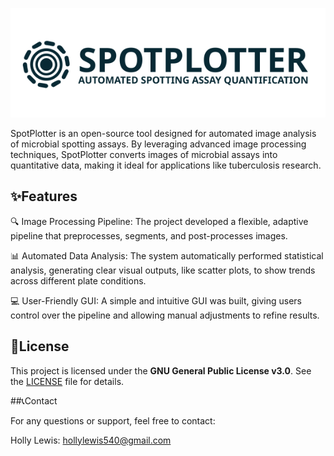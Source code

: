 <p align="center">
<img src="LogoHorozontalDark.svg" alt="Logo" style="width: 800px;" />
 </p> 

 SpotPlotter is an open-source tool designed for automated image analysis of microbial spotting assays. By leveraging advanced image processing techniques, SpotPlotter converts images of microbial assays into quantitative data, making it ideal for applications like tuberculosis research.

## ✨Features
🔍 Image Processing Pipeline: The project developed a flexible, adaptive pipeline that preprocesses, segments, and post-processes images. 

📊 Automated Data Analysis: The system automatically performed statistical analysis, generating clear visual outputs, like scatter plots, to show trends across different plate conditions. 

💻 User-Friendly GUI: A simple and intuitive GUI was built, giving users control over the pipeline and allowing manual adjustments to refine results.

## 📄License 
This project is licensed under the **GNU General Public License v3.0**. See the [LICENSE](LICENSE.0) file for details.


##📞Contact

For any questions or support, feel free to contact:

Holly Lewis: hollylewis540@gmail.com
